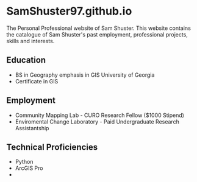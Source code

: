 # SamShuster97.github.io
The Personal Professional website of Sam Shuster. 
This website contains the catalogue of Sam Shuster's past employment, professional projects, skills and interests.

## Education
- BS in Geography emphasis in GIS University of Georgia
- Certificate in GIS
## Employment
- Community Mapping Lab - CURO Research Fellow ($1000 Stipend)
- Enviromental Change Laboratory - Paid Undergraduate Research Assistantship 

## Technical Proficiencies
- Python
- ArcGIS Pro
- 